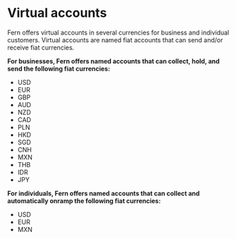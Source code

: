 # Virtual accounts

Fern offers virtual accounts in several currencies for business and individual customers. Virtual accounts are named fiat accounts that can send and/or receive fiat currencies.



**For businesses, Fern offers named accounts that can collect, hold, and send the following fiat currencies:**

* USD
* EUR
* GBP
* AUD
* NZD
* CAD
* PLN
* HKD
* SGD
* CNH
* MXN
* THB
* IDR
* JPY



**For individuals, Fern offers named accounts that can collect and automatically onramp the following fiat currencies:**

* USD
* EUR
* MXN
